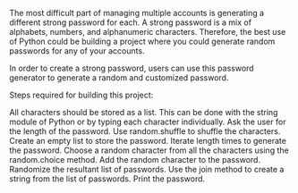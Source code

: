 The most difficult part of managing multiple accounts is generating a different strong password for each. A strong password is a mix of alphabets, numbers, and alphanumeric characters. Therefore, the best use of Python could be building a project where you could generate random passwords for any of your accounts.

In order to create a strong password, users can use this password generator to generate a random and customized password.

Steps required for building this project:

All characters should be stored as a list. This can be done with the string module of Python or by typing each character individually.
Ask the user for the length of the password.
Use random.shuffle to shuffle the characters.
Create an empty list to store the password.
Iterate length times to generate the password.
Choose a random character from all the characters using the random.choice method.
Add the random character to the password.
Randomize the resultant list of passwords.
Use the join method to create a string from the list of passwords.
Print the password.
